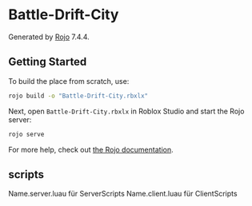# Battle-Drift-City
Generated by [Rojo](https://github.com/rojo-rbx/rojo) 7.4.4.

## Getting Started
To build the place from scratch, use:

```bash
rojo build -o "Battle-Drift-City.rbxlx"
```

Next, open `Battle-Drift-City.rbxlx` in Roblox Studio and start the Rojo server:

```bash
rojo serve
```

For more help, check out [the Rojo documentation](https://rojo.space/docs).


## scripts

Name.server.luau für ServerScripts
Name.client.luau für ClientScripts
